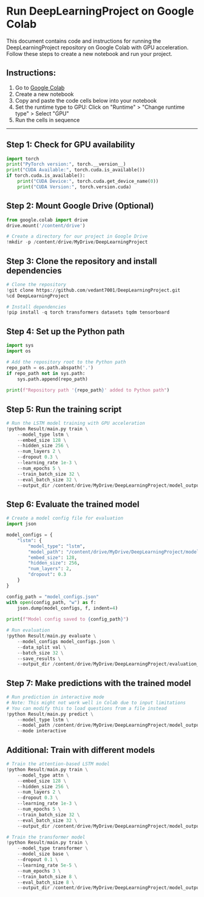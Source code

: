 # Run DeepLearningProject on Google Colab

This document contains code and instructions for running the DeepLearningProject repository on Google Colab with GPU acceleration. Follow these steps to create a new notebook and run your project.

## Instructions:

1. Go to [Google Colab](https://colab.research.google.com/)
2. Create a new notebook
3. Copy and paste the code cells below into your notebook
4. Set the runtime type to GPU: Click on "Runtime" > "Change runtime type" > Select "GPU"
5. Run the cells in sequence

---

## Step 1: Check for GPU availability

```python
import torch
print("PyTorch version:", torch.__version__)
print("CUDA Available:", torch.cuda.is_available())
if torch.cuda.is_available():
    print("CUDA Device:", torch.cuda.get_device_name(0))
    print("CUDA Version:", torch.version.cuda)
```

## Step 2: Mount Google Drive (Optional)

```python
from google.colab import drive
drive.mount('/content/drive')

# Create a directory for our project in Google Drive
!mkdir -p /content/drive/MyDrive/DeepLearningProject
```

## Step 3: Clone the repository and install dependencies

```python
# Clone the repository
!git clone https://github.com/vedant7001/DeepLearningProject.git
%cd DeepLearningProject

# Install dependencies
!pip install -q torch transformers datasets tqdm tensorboard
```

## Step 4: Set up the Python path

```python
import sys
import os

# Add the repository root to the Python path
repo_path = os.path.abspath('.')
if repo_path not in sys.path:
    sys.path.append(repo_path)
    
print(f"Repository path '{repo_path}' added to Python path")
```

## Step 5: Run the training script

```python
# Run the LSTM model training with GPU acceleration
!python Result/main.py train \
    --model_type lstm \
    --embed_size 128 \
    --hidden_size 256 \
    --num_layers 2 \
    --dropout 0.3 \
    --learning_rate 1e-3 \
    --num_epochs 5 \
    --train_batch_size 32 \
    --eval_batch_size 32 \
    --output_dir /content/drive/MyDrive/DeepLearningProject/model_outputs
```

## Step 6: Evaluate the trained model

```python
# Create a model config file for evaluation
import json

model_configs = {
    "lstm": {
        "model_type": "lstm",
        "model_path": "/content/drive/MyDrive/DeepLearningProject/model_outputs/lstm/lstm_model_best.pt",
        "embed_size": 128,
        "hidden_size": 256,
        "num_layers": 2,
        "dropout": 0.3
    }
}

config_path = "model_configs.json"
with open(config_path, "w") as f:
    json.dump(model_configs, f, indent=4)
    
print(f"Model config saved to {config_path}")
```

```python
# Run evaluation
!python Result/main.py evaluate \
    --model_configs model_configs.json \
    --data_split val \
    --batch_size 32 \
    --save_results \
    --output_dir /content/drive/MyDrive/DeepLearningProject/evaluation_results
```

## Step 7: Make predictions with the trained model

```python
# Run prediction in interactive mode
# Note: This might not work well in Colab due to input limitations
# You can modify this to load questions from a file instead
!python Result/main.py predict \
    --model_type lstm \
    --model_path /content/drive/MyDrive/DeepLearningProject/model_outputs/lstm/lstm_model_best.pt \
    --mode interactive
```

## Additional: Train with different models

```python
# Train the attention-based LSTM model
!python Result/main.py train \
    --model_type attn \
    --embed_size 128 \
    --hidden_size 256 \
    --num_layers 2 \
    --dropout 0.3 \
    --learning_rate 1e-3 \
    --num_epochs 5 \
    --train_batch_size 32 \
    --eval_batch_size 32 \
    --output_dir /content/drive/MyDrive/DeepLearningProject/model_outputs
```

```python
# Train the transformer model
!python Result/main.py train \
    --model_type transformer \
    --model_size base \
    --dropout 0.1 \
    --learning_rate 5e-5 \
    --num_epochs 3 \
    --train_batch_size 8 \
    --eval_batch_size 8 \
    --output_dir /content/drive/MyDrive/DeepLearningProject/model_outputs
``` 